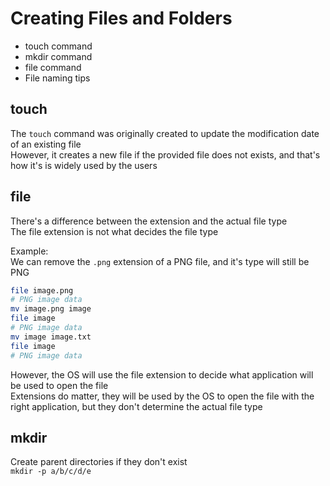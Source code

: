 # Creating Files and Folders

-   touch command
-   mkdir command
-   file command
-   File naming tips

## touch

The `touch` command was originally created to update the modification date of an existing file  
However, it creates a new file if the provided file does not exists, and that's how it's is widely used by the users

## file

There's a difference between the extension and the actual file type  
The file extension is not what decides the file type

Example:  
We can remove the `.png` extension of a PNG file, and it's type will still be PNG

```sh
file image.png
# PNG image data
mv image.png image
file image
# PNG image data
mv image image.txt
file image
# PNG image data
```

However, the OS will use the file extension to decide what application will be used to open the file  
Extensions do matter, they will be used by the OS to open the file with the right application, but they don't determine the actual file type

## mkdir

Create parent directories if they don't exist  
`mkdir -p a/b/c/d/e`
